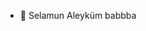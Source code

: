 - 👋 Selamun Aleyküm babbba
 

<!---
semihype/semihype is a ✨ special ✨ repository because its `README.md` (this file) appears on your GitHub profile.
You can click the Preview link to take a look at your changes.
--->
